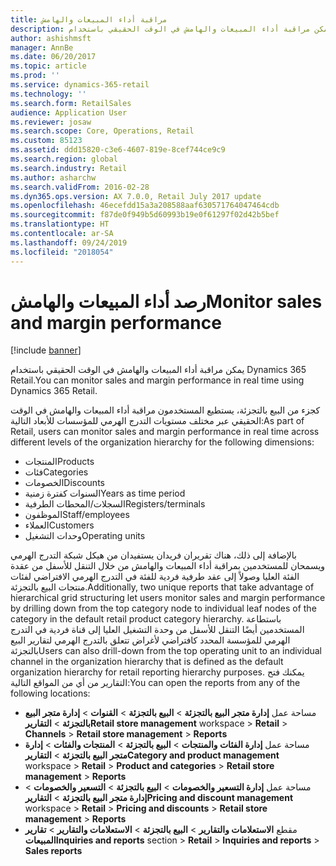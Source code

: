 ```yaml
---
title: مراقبة أداء المبيعات والهامش
description: يمكن مراقبة أداء المبيعات والهامش في الوقت الحقيقي باستخدام Dynamics 365 Retail.
author: ashishmsft
manager: AnnBe
ms.date: 06/20/2017
ms.topic: article
ms.prod: ''
ms.service: dynamics-365-retail
ms.technology: ''
ms.search.form: RetailSales
audience: Application User
ms.reviewer: josaw
ms.search.scope: Core, Operations, Retail
ms.custom: 85123
ms.assetid: ddd15820-c3e6-4607-819e-8cef744ce9c9
ms.search.region: global
ms.search.industry: Retail
ms.author: asharchw
ms.search.validFrom: 2016-02-28
ms.dyn365.ops.version: AX 7.0.0, Retail July 2017 update
ms.openlocfilehash: 46ecefdd15a3a208588aaf630571764047464cdb
ms.sourcegitcommit: f87de0f949b5d60993b19e0f61297f02d42b5bef
ms.translationtype: HT
ms.contentlocale: ar-SA
ms.lasthandoff: 09/24/2019
ms.locfileid: "2018054"
---
```

# <a name="monitor-sales-and-margin-performance"></a><span data-ttu-id="b452f-103">رصد أداء المبيعات والهامش</span><span class="sxs-lookup"><span data-stu-id="b452f-103">Monitor sales and margin performance</span></span>

[!include [banner](includes/banner.md)]

<span data-ttu-id="b452f-104">يمكن مراقبة أداء المبيعات والهامش في الوقت الحقيقي باستخدام Dynamics 365 Retail.</span><span class="sxs-lookup"><span data-stu-id="b452f-104">You can monitor sales and margin performance in real time using Dynamics 365 Retail.</span></span>

<span data-ttu-id="b452f-105">كجزء من البيع بالتجزئة، يستطيع المستخدمون مراقبة أداء المبيعات والهامش في الوقت الحقيقي عبر مختلف مستويات التدرج الهرمي للمؤسسات للأبعاد التالية:</span><span class="sxs-lookup"><span data-stu-id="b452f-105">As part of Retail, users can monitor sales and margin performance in real time across different levels of the organization hierarchy for the following dimensions:</span></span>

- <span data-ttu-id="b452f-106">المنتجات</span><span class="sxs-lookup"><span data-stu-id="b452f-106">Products</span></span>
- <span data-ttu-id="b452f-107">فئات</span><span class="sxs-lookup"><span data-stu-id="b452f-107">Categories</span></span>
- <span data-ttu-id="b452f-108">الخصومات</span><span class="sxs-lookup"><span data-stu-id="b452f-108">Discounts</span></span>
- <span data-ttu-id="b452f-109">السنوات كفترة زمنية</span><span class="sxs-lookup"><span data-stu-id="b452f-109">Years as time period</span></span>
- <span data-ttu-id="b452f-110">السجلات‬/المحطات الطرفية</span><span class="sxs-lookup"><span data-stu-id="b452f-110">Registers/terminals</span></span>
- <span data-ttu-id="b452f-111">الموظفون</span><span class="sxs-lookup"><span data-stu-id="b452f-111">Staff/employees</span></span>
- <span data-ttu-id="b452f-112">العملاء</span><span class="sxs-lookup"><span data-stu-id="b452f-112">Customers</span></span>
- <span data-ttu-id="b452f-113">وحدات التشغيل</span><span class="sxs-lookup"><span data-stu-id="b452f-113">Operating units</span></span>

<span data-ttu-id="b452f-114">بالإضافة إلى ذلك، هناك تقريران فريدان يستفيدان من هيكل شبكة التدرج الهرمي ويسمحان للمستخدمين بمراقبة أداء المبيعات والهامش من خلال التنقل للأسفل من عقدة الفئة العليا وصولاً إلى عقد طرفية فردية للفئة في التدرج الهرمي الافتراضي لفئات منتجات البيع بالتجزئة.</span><span class="sxs-lookup"><span data-stu-id="b452f-114">Additionally, two unique reports that take advantage of hierarchical grid structuring let users monitor sales and margin performance by drilling down from the top category node to individual leaf nodes of the category in the default retail product category hierarchy.</span></span> <span data-ttu-id="b452f-115">باستطاعة المستخدمين أيضًا التنقل للأسفل من وحدة التشغيل العليا إلى قناة فردية في التدرج الهرمي للمؤسسة المحدد كافتراضي لأغراض تتعلق بالتدرج الهرمي لتقارير البيع بالتجزئة‬</span><span class="sxs-lookup"><span data-stu-id="b452f-115">Users can also drill-down from the top operating unit to an individual channel in the organization hierarchy that is defined as the default organization hierarchy for retail reporting hierarchy purposes.</span></span> <span data-ttu-id="b452f-116">يمكنك فتح التقارير من أي من المواقع التالية:</span><span class="sxs-lookup"><span data-stu-id="b452f-116">You can open the reports from any of the following locations:</span></span>

- <span data-ttu-id="b452f-117">مساحة عمل **إدارة متجر البيع بالتجزئة** &gt; **البيع بالتجزئة** &gt; **القنوات** &gt; **إدارة متجر البيع بالتجزئة** &gt; **التقارير**</span><span class="sxs-lookup"><span data-stu-id="b452f-117">**Retail store management** workspace &gt; **Retail** &gt; **Channels** &gt; **Retail store management** &gt; **Reports**</span></span>
- <span data-ttu-id="b452f-118">مساحة عمل **إدارة الفئات والمنتجات** &gt; **البيع بالتجزئة** &gt; **المنتجات والفئات** &gt; **إدارة متجر البيع بالتجزئة** &gt; **التقارير**</span><span class="sxs-lookup"><span data-stu-id="b452f-118">**Category and product management** workspace &gt; **Retail** &gt; **Product and categories** &gt; **Retail store management** &gt; **Reports**</span></span>
- <span data-ttu-id="b452f-119">مساحة عمل **إدارة التسعير والخصومات** &gt; **البيع بالتجزئة** &gt; **التسعير والخصومات** &gt; **إدارة متجر البيع بالتجزئة** &gt; **التقارير**</span><span class="sxs-lookup"><span data-stu-id="b452f-119">**Pricing and discount management** workspace &gt; **Retail** &gt; **Pricing and discounts** &gt; **Retail store management** &gt; **Reports**</span></span>
- <span data-ttu-id="b452f-120">مقطع **الاستعلامات والتقارير** &gt; **البيع بالتجزئة** &gt; **الاستعلامات والتقارير** &gt; **تقارير المبيعات**</span><span class="sxs-lookup"><span data-stu-id="b452f-120">**Inquiries and reports** section &gt; **Retail** &gt; **Inquiries and reports** &gt; **Sales reports**</span></span>
